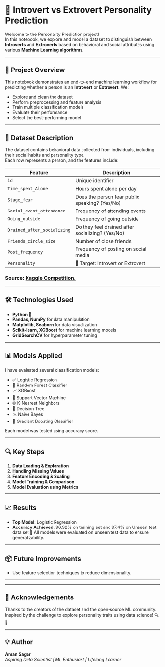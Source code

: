 # 🧠 Introvert vs Extrovert Personality Prediction

Welcome to the Personality Prediction project!  
In this notebook, we explore and model a dataset to distinguish between **Introverts** and **Extroverts** based on behavioral and social attributes using various **Machine Learning algorithms**.

---

## 📌 Project Overview

This notebook demonstrates an end-to-end machine learning workflow for predicting whether a person is an **Introvert** or **Extrovert**. We:
- Explore and clean the dataset
- Perform preprocessing and feature analysis
- Train multiple classification models
- Evaluate their performance
- Select the best-performing model

---

## 📁 Dataset Description

The dataset contains behavioral data collected from individuals, including their social habits and personality type.  
Each row represents a person, and the features include:

| Feature | Description |
|--------|-------------|
| `id` | Unique identifier |
| `Time_spent_Alone` | Hours spent alone per day |
| `Stage_fear` | Does the person fear public speaking? (Yes/No) |
| `Social_event_attendance` | Frequency of attending events |
| `Going_outside` | Frequency of going outside |
| `Drained_after_socializing` | Do they feel drained after socializing? (Yes/No) |
| `Friends_circle_size` | Number of close friends |
| `Post_frequency` | Frequency of posting on social media |
| `Personality` | 🧍 Target: Introvert or Extrovert |

### Source: [Kaggle Competition.](https://www.kaggle.com/competitions/playground-series-s5e7/data) 

---

## 🛠️ Technologies Used

- **Python** 🐍  
- **Pandas, NumPy** for data manipulation  
- **Matplotlib, Seaborn** for data visualization  
- **Scikit-learn, XGBoost** for machine learning models  
- **GridSearchCV** for hyperparameter tuning

---

## 📊 Models Applied

I have evaluated several classification models:

- ✅ Logistic Regression  
- 🌲 Random Forest Classifier  
- 📈 XGBoost  
- 🤖 Support Vector Machine  
- 🌐 K-Nearest Neighbors  
- 🌿 Decision Tree  
- 📉 Naive Bayes  
- 🚀 Gradient Boosting Classifier

Each model was tested using accuracy score.

---

## 🔍 Key Steps

1. **Data Loading & Exploration**  
2. **Handling Missing Values**  
3. **Feature Encoding & Scaling**  
4. **Model Training & Comparison**  
5. **Model Evaluation using Metrics**

---

## 📈 Results

- **Top Model**: Logistic Regression
- **Accuracy Achieved**: 96.92% on training set and 97.4% on Unseen test data set
📌 All models were evaluated on unseen test data to ensure generalizability.

---

## 📦 Future Improvements
 
- Use feature selection techniques to reduce dimensionality.

---


---

## 🙌 Acknowledgements

Thanks to the creators of the dataset and the open-source ML community.  
Inspired by the challenge to explore personality traits using data science! 🔍🧬

---

## 💡 Author

**Aman Sagar**  
*Aspiring Data Scientist | ML Enthusiast | Lifelong Learner*

